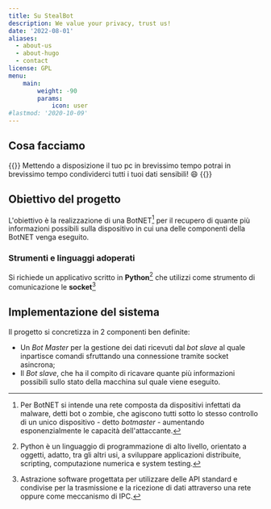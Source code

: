```yaml
---
title: Su StealBot
description: We value your privacy, trust us!
date: '2022-08-01'
aliases:
  - about-us
  - about-hugo
  - contact
license: GPL
menu:
    main: 
        weight: -90
        params:
            icon: user
#lastmod: '2020-10-09'
---
```


## Cosa facciamo

{{<quote autor="- StealBot team">}}
Mettendo a disposizione il tuo pc in brevissimo tempo potrai in brevissimo tempo condividerci tutti i tuoi dati sensibili! 😄
{{</quote>}}

## Obiettivo del progetto
L'obiettivo è la realizzazione di una BotNET[^1] per il recupero di quante più informazioni possibili sulla dispositivo in cui una delle componenti della BotNET venga eseguito.
### Strumenti e linguaggi adoperati
Si richiede un applicativo scritto in **Python**[^2] che utilizzi come strumento di comunicazione le **socket**[^3]
## Implementazione del sistema
Il progetto si concretizza in 2 componenti ben definite:
+ Un *Bot Master* per la gestione dei dati ricevuti dal *bot slave* al quale inpartisce comandi sfruttando una connessione tramite socket asincrona;
+ Il *Bot slave*, che ha il compito di ricavare quante più informazioni possibili sullo stato della macchina sul quale viene eseguito.

[^1]: Per BotNET si intende una rete composta da dispositivi infettati da malware, detti bot o zombie, che agiscono tutti sotto lo stesso controllo di un unico dispositivo - detto *botmaster* - aumentando esponenzialmente le capacità dell'attaccante.
[^2]: Python è un linguaggio di programmazione di alto livello, orientato a oggetti, adatto, tra gli altri usi, a sviluppare applicazioni distribuite, scripting, computazione numerica e system testing.
[^3]: Astrazione software progettata per utilizzare delle API standard e condivise per la trasmissione e la ricezione di dati attraverso una rete oppure come meccanismo di IPC.
